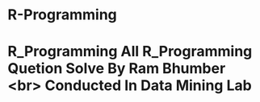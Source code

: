 # R-Programming
# R_Programming All R_Programming Quetion Solve By Ram Bhumber &lt;br> Conducted In Data Mining Lab
